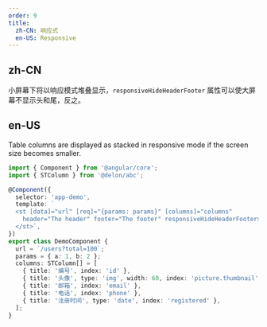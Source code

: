 ```yaml
---
order: 9
title:
  zh-CN: 响应式
  en-US: Responsive
---
```


## zh-CN

小屏幕下将以响应模式堆叠显示，`responsiveHideHeaderFooter` 属性可以使大屏幕不显示头和尾，反之。

## en-US

Table columns are displayed as stacked in responsive mode if the screen size becomes smaller.

```ts
import { Component } from '@angular/core';
import { STColumn } from '@delon/abc';

@Component({
  selector: 'app-demo',
  template: `
  <st [data]="url" [req]="{params: params}" [columns]="columns"
    header="The header" footer="The footer" responsiveHideHeaderFooter>
  </st>`,
})
export class DemoComponent {
  url = `/users?total=100`;
  params = { a: 1, b: 2 };
  columns: STColumn[] = [
    { title: '编号', index: 'id' },
    { title: '头像', type: 'img', width: 60, index: 'picture.thumbnail' },
    { title: '邮箱', index: 'email' },
    { title: '电话', index: 'phone' },
    { title: '注册时间', type: 'date', index: 'registered' },
  ];
}
```
